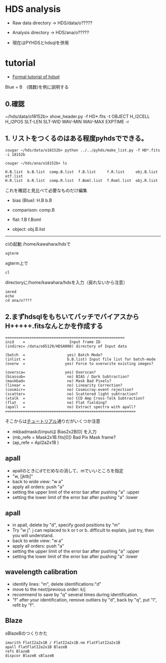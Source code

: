 # HDS analysis 

- Raw data directory -> HDS/data/o?????
- Analysis directory -> HDS/ana/o?????

- 現在はPYHDSとhdsqlを併用

# tutorial

- [Formal tutorial of hdsql](https://www.naoj.org/Observing/Instruments/HDS/hdsql.html)

Blue = B　(偶数)を例に説明する

## 0.確認

~/hds/data/o18152b> show_header.py -f HD*.fits -t OBJECT H_I2CELL H_I2POS SLT-LEN SLT-WID WAV-MIN WAV-MAX EXPTIME -r

## 1. リストをつくるのはある程度pyhdsでできる。

```
cougar ~/hds/data/o18152b> python ../../pyhds/make_list.py -f HD*.fits -i 18152b

cougar ~/hds/ana/o18152b> ls

H.B.list  b.B.list  comp.B.list  f.B.list     f.R.list	   obj.B.list  otf.list
H.R.list  b.R.list  comp.R.list  f.Boml.list  f.Roml.list  obj.R.list
```

これを確認と見比べて必要なものだけ編集

- bias (Blue):
H.B
b.B

- comparison:
comp.B

- flat:
f.B
f.Boml

- object:
obj.B.list

------------------------------------------
clの起動
/home/kawahara/hdsで

```
xgterm
```

xgterm上で

```
cl
```

directoryに/home/kawahara/hdsを入力（戻れないから注意）

```
imred
eche
cd ana/o????
```

## 2.まずhdsqlをもちいてバッチでバイアスからH+++++.fitsなんとかを作成する

```
======================================================    
inid    =                    Input frame ID
(indirec= /data/o05129/HDSA000) directory of Input data

(batch  =                   yes) Batch Mode?
(inlist =                   b.B.list) Input file list for batch-mode
(overw  =                  yes) Force to overwrite existing images?

(oversca=                  yes) Overscan?
(biassub=                   no) BIAS / Dark Subtraction?
(maskbad=                   no) Mask Bad Pixels?
(linear =                   no) Linearity Correction?
(cosmicr=                   no) Cosmicray-event rejection?
(scatter=                   no) Scattered light subtraction?
(xtalk  =                   no) CCD Amp Cross-Talk Subtraction?
(flat   =                   no) Flat fielding?
(apall  =                   no) Extract spectra with apall?
===========================================================
```

そこからは[チュートリアル](https://www.naoj.org/Observing/Instruments/HDS/hdsql.html)通りだがいくつか注意

- mkbadmaskのinputは Bias2x2B[0] を入力
- (mb_refe  =    Mask2x1B.fits[0]) Bad Pix Mask frame?
- (ap_refe  =    ApI2a2x1B )

## apall

- apallのときにdでだめなの消して、mでいいところを指定
- "w, [jktb]"
- back to wide view: "w a" 
- apply all orders: push "a"
- setting the upper limit of the error bar after pushing "a" :upper
- setting the lower limit of the error bar after pushing "a" :lower

## apall

- in apall, delete by "d", specify good positions by "m"
- Try "w j". j can replaced to k or t or b. difficult to explain, just try, then you will understand.
- back to wide view: "w a" 
- apply all orders: push "a"
- setting the upper limit of the error bar after pushing "a" :upper
- setting the lower limit of the error bar after pushing "a" :lower

## wavelength calibration

- identify lines: "m", delete identifications:"d"
- move to the next/previous order: k/j
- recommend to save by "q" several times during identification.
- "f" after your identification, remove outliers by "d", back by "q", put "l", refit by "f".


## Blaze

sBlazeBのつくりかた

```
imarith FlatI2a2x1B / FlatI2a2x1B.nm FlatFlatI2a2x1B
apall FlatFlatI2a2x1B BlazeB
refs BlazeB
dispcor BlazeB sBlazeB
```




